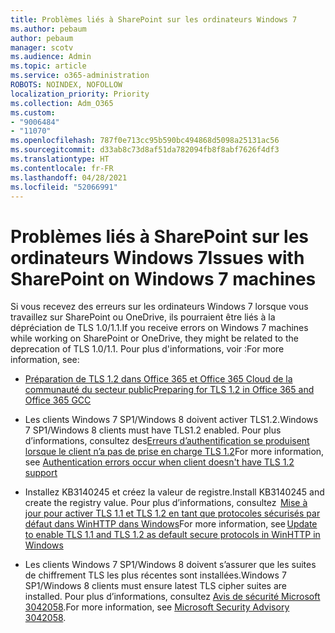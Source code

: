 ```yaml
---
title: Problèmes liés à SharePoint sur les ordinateurs Windows 7
ms.author: pebaum
author: pebaum
manager: scotv
ms.audience: Admin
ms.topic: article
ms.service: o365-administration
ROBOTS: NOINDEX, NOFOLLOW
localization_priority: Priority
ms.collection: Adm_O365
ms.custom:
- "9006484"
- "11070"
ms.openlocfilehash: 787f0e713cc95b590bc494868d5098a25131ac56
ms.sourcegitcommit: d33ab8c73d8af51da782094fb8f8abf7626f4df3
ms.translationtype: HT
ms.contentlocale: fr-FR
ms.lasthandoff: 04/28/2021
ms.locfileid: "52066991"
---
```

# <a name="issues-with-sharepoint-on-windows-7-machines"></a><span data-ttu-id="ac342-102">Problèmes liés à SharePoint sur les ordinateurs Windows 7</span><span class="sxs-lookup"><span data-stu-id="ac342-102">Issues with SharePoint on Windows 7 machines</span></span>

<span data-ttu-id="ac342-103">Si vous recevez des erreurs sur les ordinateurs Windows 7 lorsque vous travaillez sur SharePoint ou OneDrive, ils pourraient être liés à la dépréciation de TLS 1.0/1.1.</span><span class="sxs-lookup"><span data-stu-id="ac342-103">If you receive errors on Windows 7 machines while working on SharePoint or OneDrive, they might be related to the deprecation of TLS 1.0/1.1.</span></span> <span data-ttu-id="ac342-104">Pour plus d'informations, voir :</span><span class="sxs-lookup"><span data-stu-id="ac342-104">For more information, see:</span></span>

- [<span data-ttu-id="ac342-105">Préparation de TLS 1.2 dans Office 365 et Office 365 Cloud de la communauté du secteur public</span><span class="sxs-lookup"><span data-stu-id="ac342-105">Preparing for TLS 1.2 in Office 365 and Office 365 GCC</span></span>](https://docs.microsoft.com/microsoft-365/compliance/prepare-tls-1.2-in-office-365)

- <span data-ttu-id="ac342-106">Les clients Windows 7 SP1/Windows 8 doivent activer TLS1.2.</span><span class="sxs-lookup"><span data-stu-id="ac342-106">Windows 7 SP1/Windows 8 clients must have TLS1.2 enabled.</span></span> <span data-ttu-id="ac342-107">Pour plus d’informations, consultez des[Erreurs d’authentification se produisent lorsque le client n’a pas de prise en charge TLS 1.2](https://review.docs.microsoft.com/sharepoint/troubleshoot/administration/authentication-errors-tls12-support)</span><span class="sxs-lookup"><span data-stu-id="ac342-107">For more information, see [Authentication errors occur when client doesn't have TLS 1.2 support](https://review.docs.microsoft.com/sharepoint/troubleshoot/administration/authentication-errors-tls12-support)</span></span>

- <span data-ttu-id="ac342-108">Installez KB3140245 et créez la valeur de registre.</span><span class="sxs-lookup"><span data-stu-id="ac342-108">Install KB3140245 and create the registry value.</span></span> <span data-ttu-id="ac342-109">Pour plus d’informations, consultez  [Mise à jour pour activer TLS 1.1 et TLS 1.2 en tant que protocoles sécurisés par défaut dans WinHTTP dans Windows](https://support.microsoft.com/topic/update-to-enable-tls-1-1-and-tls-1-2-as-default-secure-protocols-in-winhttp-in-windows-c4bd73d2-31d7-761e-0178-11268bb10392)</span><span class="sxs-lookup"><span data-stu-id="ac342-109">For more information, see [Update to enable TLS 1.1 and TLS 1.2 as default secure protocols in WinHTTP in Windows](https://support.microsoft.com/topic/update-to-enable-tls-1-1-and-tls-1-2-as-default-secure-protocols-in-winhttp-in-windows-c4bd73d2-31d7-761e-0178-11268bb10392)</span></span>

- <span data-ttu-id="ac342-110">Les clients Windows 7 SP1/Windows 8 doivent s’assurer que les suites de chiffrement TLS les plus récentes sont installées.</span><span class="sxs-lookup"><span data-stu-id="ac342-110">Windows 7 SP1/Windows 8 clients must ensure latest TLS cipher suites are installed.</span></span> <span data-ttu-id="ac342-111">Pour plus d’informations, consultez [Avis de sécurité Microsoft 3042058](https://docs.microsoft.com/security-updates/SecurityAdvisories/2015/3042058).</span><span class="sxs-lookup"><span data-stu-id="ac342-111">For more information, see [Microsoft Security Advisory 3042058](https://docs.microsoft.com/security-updates/SecurityAdvisories/2015/3042058).</span></span> 


